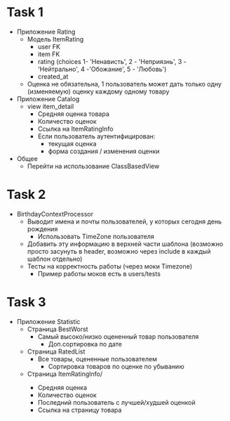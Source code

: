 # Task 1
- Приложение Rating
  - Модель ItemRating
    - user FK
    - item FK
    - rating (choices 1- 'Ненависть', 2 - 'Неприязнь', 3 - 'Нейтрально', 4 -'Обожание', 5 - 'Любовь')
    - created_at
  - Оценка не обязательна, 1 пользователь может дать только одну (изменяемую) оценку каждому одному товару
- Приложение Catalog
  - view item_detail
    - Средняя оценка товара
    - Количество оценок
    - Ссылка на ItemRatingInfo
    - Если пользователь аутентифицирован:
      - текущая оценка
      - форма создания / изменения оценки
- Общее
  - Перейти на использование ClassBasedView

# Task 2
- BirthdayContextProcessor
  - Выводит имена и почты пользователей, у которых сегодня день рождения
    - Использовать TimeZone пользователя
  - Добавить эту информацию в верхней части шаблона (возможно просто засунуть в header, возможно через include в каждый шаблон отдельно)
  - Тесты на корректность работы (через моки Timezone)
    - Пример работы моков есть в users/tests
  
# Task 3
- Приложение Statistic
  - Страница BestWorst
    - Самый высоко/низко оцененный товар пользователя 
      - Доп.сортировка по дате
  - Страница RatedList
    - Все товары, оцененные пользователем 
      - Сортировка товаров по оценке по убыванию
  - Страница ItemRatingInfo/<pk>
    - Средняя оценка
    - Количество оценок
    - Последний пользователь с лучшей/худшей оценкой
    - Ссылка на страницу товара
  